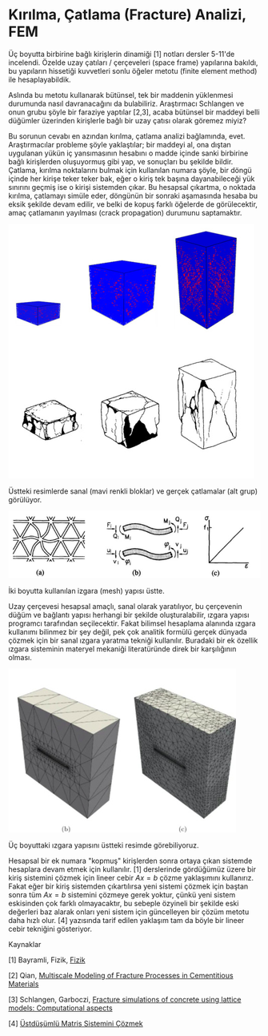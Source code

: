 # Kırılma, Çatlama (Fracture) Analizi, FEM

Üç boyutta birbirine bağlı kirişlerin dinamiği [1] notları dersler
5-11'de incelendi. Özelde uzay çatıları / çerçeveleri (space frame)
yapılarına bakıldı, bu yapıların hissetiği kuvvetleri sonlu öğeler
metotu (finite element method) ile hesaplayabildik.

Aslında bu metotu kullanarak bütünsel, tek bir maddenin yüklenmesi
durumunda nasıl davranacağını da bulabiliriz. Araştırmacı Schlangen ve
onun grubu şöyle bir faraziye yaptılar [2,3], acaba bütünsel bir
maddeyi belli düğümler üzerinden kirişlerle bağlı bir uzay çatısı
olarak göremez miyiz?

Bu sorunun cevabı en azından kırılma, çatlama analizi bağlamında,
evet. Araştırmacılar probleme şöyle yaklaştılar; bir maddeyi al, ona
dıştan uygulanan yükün iç yansımasının hesabını o madde içinde sanki
birbirine bağlı kirişlerden oluşuyormuş gibi yap, ve sonuçları bu
şekilde bildir. Çatlama, kırılma noktalarını bulmak için kullanılan
numara şöyle, bir döngü içinde her kirişe teker teker bak, eğer o
kiriş tek başına dayanabileceği yük sınırını geçmiş ise o kirişi
sistemden çıkar. Bu hesapsal çıkartma, o noktada kırılma, çatlamayı
simüle eder, döngünün bir sonraki aşamasında hesaba bu eksik şekilde
devam edilir, ve belki de kopuş farklı öğelerde de görülecektir, amaç
çatlamanın yayılması (crack propagation) durumunu saptamaktır.

![](frac3.jpg)

Üstteki resimlerde sanal (mavi renkli bloklar) ve gerçek çatlamalar
(alt grup) görülüyor.

![](frac2.jpg)

İki boyutta kullanılan izgara (mesh) yapısı üstte. 

Uzay çerçevesi hesapsal amaçlı, sanal olarak yaratılıyor, bu
çerçevenin düğüm ve bağlantı yapısı herhangi bir şekilde
oluşturalabilir, ızgara yapısı programcı tarafından seçilecektir.
Fakat bilimsel hesaplama alanında ızgara kullanımı bilinmez bir şey
değil, pek çok analitik formülü gerçek dünyada çözmek için bir sanal
ızgara yaratma tekniği kullanılır. Buradaki bir ek özellik ızgara
sisteminin materyel mekaniği literatüründe direk bir karşılığının olması.

![](frac1.jpg)

Üç boyuttaki ızgara yapısını üstteki resimde görebiliyoruz.

Hesapsal bir ek numara "kopmuş" kirişlerden sonra ortaya çıkan
sistemde hesaplara devam etmek için kullanılır. [1] derslerinde
gördüğümüz üzere bir kiriş sistemini çözmek için lineer cebir $Ax=b$
çözme yaklaşımını kullanırız. Fakat eğer bir kiriş sistemden
çıkartılırsa yeni sistemi çözmek için baştan sonra tüm $Ax=b$
sistemini çözmeye gerek yoktur, çünkü yeni sistem eskisinden çok
farklı olmayacaktır, bu sebeple özyineli bir şekilde eski değerleri
baz alarak onları yeni sistem için güncelleyen bir çözüm metotu daha
hızlı olur. [4] yazısında tarif edilen yaklaşım tam da böyle bir lineer
cebir tekniğini gösteriyor.

Kaynaklar

[1] Bayramli, Fizik, <a href="../../../phy/index.html">Fizik</a>

[2] Qian, <a href="https://www.researchgate.net/publication/254870129_Multiscale_Modeling_of_Fracture_Processes_in_Cementitious_Materials">Multiscale Modeling of Fracture Processes in Cementitious Materials</a>
    
[3] Schlangen, Garboczi, <a href="https://www.sciencedirect.com/science/article/abs/pii/S0013794497000106">Fracture simulations of concrete using lattice models: Computational aspects</a>

[4] <a href="../../2024/01/beam_lattice_superposition_cg_sparse.html">Üstdüşümlü Matris Sistemini Çözmek</a>



